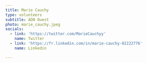 ```yaml
---
title: Marie Cauchy
type: volunteers
subtitle: ADN Ouest
photo: marie_cauchy.jpeg
socials:
  - link: 'https://twitter.com/MarieCauchyy'
    name: Twitter
  - link: 'https://fr.linkedin.com/in/marie-cauchy-02222776'
    name: Linkedin

---
```


